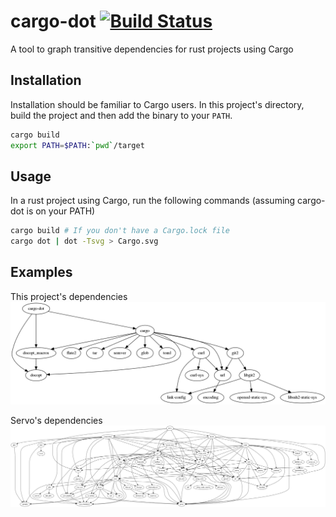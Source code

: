 cargo-dot [![Build Status](https://travis-ci.org/maxsnew/cargo-dot.svg?branch=master)](https://travis-ci.org/maxsnew/cargo-dot)
=====================

A tool to graph transitive dependencies for rust projects using Cargo

Installation
------------
Installation should be familiar to Cargo users. In this project's
directory, build the project and then add the binary to your `PATH`.
```sh
cargo build
export PATH=$PATH:`pwd`/target
```

Usage
-----
In a rust project using Cargo, run the following commands (assuming
cargo-dot is on your PATH)
```sh
cargo build # If you don't have a Cargo.lock file
cargo dot | dot -Tsvg > Cargo.svg
```

Examples
--------
This project's dependencies
![cargo-dot dependencies](etc/cargo-dot.png)

Servo's dependencies
![servo dependencies](etc/servo.png)
